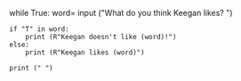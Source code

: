 while True:
    word= input ("What do you think Keegan likes? ")

    if "T" in word:
        print (R"Keegan doesn't like (word)!")
    else:
        print (R"Keegan likes (word)")

    print (" ")

